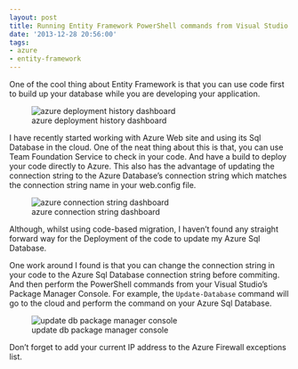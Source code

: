 ```yaml
---
layout: post
title: Running Entity Framework PowerShell commands from Visual Studio on Azure Databases
date: '2013-12-28 20:56:00'
tags:
- azure
- entity-framework
---
```


One of the cool thing about Entity Framework is that you can use code first to build up your database while you are developing your application.

<figure class="kg-card kg-image-card kg-card-hascaption"><img src="https://res.cloudinary.com/chekkan/image/upload/v1570362053/a3oo_xungsc.png" class="kg-image" alt="azure deployment history dashboard" loading="lazy"><figcaption>azure deployment history dashboard</figcaption></figure>

I have recently started working with Azure Web site and using its Sql Database in the cloud. One of the neat thing about this is that, you can use Team Foundation Service to check in your code. And have a build to deploy your code directly to Azure. This also has the advantage of updating the connection string to the Azure Database’s connection string which matches the connection string name in your web.config file.

<figure class="kg-card kg-image-card kg-card-hascaption"><img src="https://res.cloudinary.com/chekkan/image/upload/v1570362052/hdmf_tfpcwb.png" class="kg-image" alt="azure connection string dashboard" loading="lazy"><figcaption>azure connection string dashboard</figcaption></figure>

Although, whilst using code-based migration, I haven’t found any straight forward way for the Deployment of the code to update my Azure Sql Database.

One work around I found is that you can change the connection string in your code to the Azure Sql Database connection string before commiting. And then perform the PowerShell commands from your Visual Studio’s Package Manager Console. For example, the `Update-Database` command will go to the cloud and perform the command on your Azure Sql Database.

<figure class="kg-card kg-image-card kg-card-hascaption"><img src="https://res.cloudinary.com/chekkan/image/upload/v1570362052/rzgt_bch5nx.png" class="kg-image" alt="update db package manager console" loading="lazy"><figcaption>update db package manager console</figcaption></figure>

Don’t forget to add your current IP address to the Azure Firewall exceptions list.


